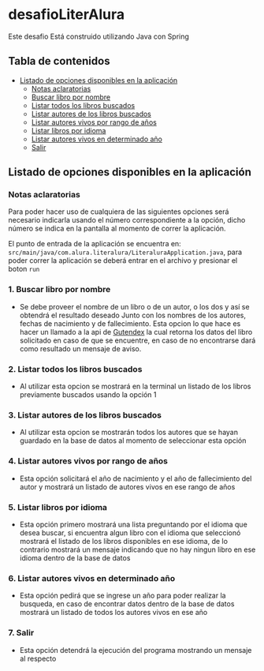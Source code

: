 # desafioLiterAlura

Este desafio Está construido utilizando Java con Spring

## Tabla de contenidos

- [Listado de opciones disponibles en la aplicación](#listado-de-opciones-disponibles-en-la-aplicación)
  - [Notas aclaratorias](#notas-aclaratorias)
  - [Buscar libro por nombre](#1-buscar-libro-por-nombre)
  - [Listar todos los libros buscados](#2-listar-todos-los-libros-buscados)
  - [Listar autores de los libros buscados](#3-listar-autores-de-los-libros-buscados)
  - [Listar autores vivos por rango de años](#4-listar-autores-vivos-por-rango-de-años)
  - [Listar libros por idioma](#5-listar-libros-por-idioma)
  - [Listar autores vivos en determinado año](#6-listar-autores-vivos-en-determinado-año)
  - [Salir](#7-salir)

## Listado de opciones disponibles en la aplicación

### Notas aclaratorias
Para poder hacer uso de cualquiera de las siguientes opciones será necesario indicarla usando el número correspondiente a la opción, dicho número se indica en la pantalla al momento de correr la aplicación.

El punto de entrada de la aplicación se encuentra en: `src/main/java/com.alura.literalura/LiteraluraApplication.java`, para poder correr la aplicación se deberá entrar en el archivo y presionar el boton `run`

### 1. Buscar libro por nombre
- Se debe proveer el nombre de un libro o de un autor, o los dos y así se obtendrá el resultado deseado Junto con los nombres de los autores, fechas de nacimiento y de fallecimiento. Esta opcion lo que hace es hacer un llamado a la api de [Gutendex](https://gutendex.com/books/) la cual retorna los datos del libro solicitado en caso de que se encuentre, en caso de no encontrarse dará como resultado un mensaje de aviso. 

### 2. Listar todos los libros buscados
- Al utilizar esta opcion se mostrará en la terminal un listado de los libros previamente buscados
usando la opción 1

### 3. Listar autores de los libros buscados

- Al utilizar esta opcion se mostrarán todos los autores que se hayan guardado en la base de datos al momento de seleccionar esta opción

### 4. Listar autores vivos por rango de años

- Esta opción solicitará el año de nacimiento y el año de fallecimiento del autor y mostrará un listado de autores vivos en ese rango de años

### 5. Listar libros por idioma

- Esta opción primero mostrará una lista preguntando por el idioma que desea buscar, si encuentra algun libro con el idioma que seleccionó mostrará el listado de los libros disponibles en ese idioma, de lo contrario mostrará un mensaje indicando que no hay ningun libro en ese idioma dentro de la base de datos

### 6. Listar autores vivos en determinado año

- Esta opción pedirá que se ingrese un año para poder realizar la busqueda, en caso de encontrar datos dentro de la base de datos mostrará un listado de todos los autores vivos en ese año

### 7. Salir

- Esta opción detendrá la ejecución del programa mostrando un mensaje al respecto